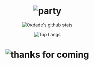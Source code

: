 <div align="center">

# ![party](https://media.giphy.com/media/10FwycrnAkpshW/source.gif)

![0xdade's github stats](https://github-readme-stats.vercel.app/api?username=0xdade&show_icons=true&theme=synthwave&count_private=true)

![Top Langs](https://github-readme-stats.vercel.app/api/top-langs/?username=0xdade&theme=synthwave&layout=compact)

# ![thanks for coming](https://media.giphy.com/media/FcT1BFYoHwJxu/giphy.gif)
</div>

<!--Shoo, what are you still doing here, go learn how to become a hacker https://www.youtube.com/watch?v=w8YKa5sIClQ -->
